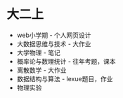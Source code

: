 # 大二上

- web小学期 - 个人网页设计
- 大数据思维与技术 - 大作业
- 大学物理 - 笔记
- 概率论与数理统计 - 往年考题，课本
- 离散数学 - 大作业
- 数据结构与算法 - lexue题目，作业
- 物理实验

